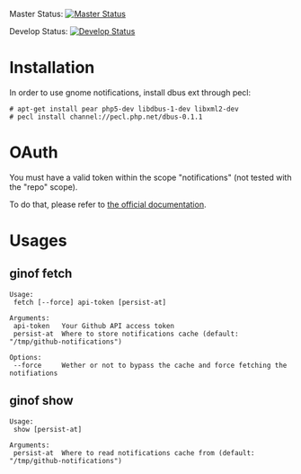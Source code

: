 Master Status: [![Master Status](https://secure.travis-ci.org/gquemener/ginof.png?branch=master)](https://travis-ci.org/gquemener/ginof)

Develop Status: [![Develop Status](https://secure.travis-ci.org/gquemener/ginof.png?branch=develop)](https://travis-ci.org/gquemener/ginof)

# Installation

In order to use gnome notifications, install dbus ext through pecl:
```
# apt-get install pear php5-dev libdbus-1-dev libxml2-dev
# pecl install channel://pecl.php.net/dbus-0.1.1
```

# OAuth

You must have a valid token within the scope "notifications" (not tested with the "repo" scope).

To do that, please refer to [the official documentation](http://developer.github.com/v3/oauth/#create-a-new-authorization).

# Usages
## ginof fetch
```shell
Usage:
 fetch [--force] api-token [persist-at]

Arguments:
 api-token   Your Github API access token
 persist-at  Where to store notifications cache (default: "/tmp/github-notifications")

Options:
 --force     Wether or not to bypass the cache and force fetching the notifiations
```

## ginof show
```shell
Usage:
 show [persist-at]

Arguments:
 persist-at  Where to read notifications cache from (default: "/tmp/github-notifications")
```
